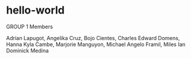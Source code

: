 # hello-world
GROUP 1 Members

Adrian Lapugot, Angelika Cruz, Bojo Cientes, Charles Edward Domens, Hanna Kyla Cambe, Marjorie Manguyon, Michael Angelo Framil, Miles Ian Dominick Medina
